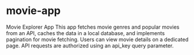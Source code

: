 # movie-app
Movie Explorer App  This app fetches movie genres and popular movies from an API, caches the data in a local database, and implements pagination for movie fetching. Users can view movie details on a dedicated page. API requests are authorized using an api_key query parameter.
